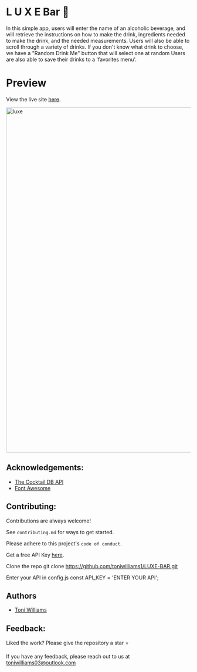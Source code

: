 # L U X E Bar 🍹
In this simple app, users will enter the name of an alcoholic beverage, and will retrieve the instructions on how to make the drink, ingredients needed to make the drink, and the needed measurements. Users will also be able to scroll through a variety of drinks. If you don't know what drink to choose, we have a "Random Drink Me" button that will select one at random Users are also able to save their drinks to a 'favorites menu'. 


# Preview 
View the live site [here](https://luxebar.netlify.app/).

<img width="941" alt="luxe" src="https://user-images.githubusercontent.com/100317017/173253955-3c7f1bec-76f4-4dff-a2b4-08a1b66fdfe7.png">


## Acknowledgements:

 - [The Cocktail DB API](https://www.thecocktaildb.com/)
 - [Font Awesome](https://fontawesome.com/)


## Contributing:

Contributions are always welcome!

See `contributing.md` for ways to get started.

Please adhere to this project's `code of conduct`.

Get a free API Key [here](https://www.thecocktaildb.com/api.php).

Clone the repo git clone https://github.com/toniwilliams1/LUXE-BAR.git

Enter your API in config.js const API_KEY = 'ENTER YOUR API';

## Authors

- [Toni Williams](https://www.github.com/toniwilliams1)

## Feedback:

Liked the work? Please give the repository a star ⭐️

If you have any feedback, please reach out to us at toniwilliams03@outlook.com


